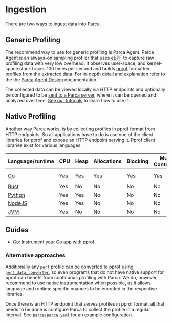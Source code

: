 # Ingestion

There are two ways to ingest data into Parca.

## Generic Profiling

The recommend way to use for generic profiling is Parca Agent. Parca Agent is an always-on sampling profiler that uses [eBPF](https://ebpf.io/) to capture raw profiling data with very low overhead. It observes user-space, and kernel-space stack traces 100 times per second and builds [pprof](https://github.com/google/pprof) formatted profiles from the extracted data. For in-depth detail and explanation refer to the the [Parca Agent Design](/docs/parca-agent-design) documentation.

The collected data can be viewed locally via HTTP endpoints and optionally be configured to be [sent to a Parca server](https://buf.build/parca-dev/parca/docs/main/parca.profilestore.v1alpha1), where it can be queried and analyzed over time. [See our tutorials](/docs/parca-agent#tutorials) to learn how to use it.

## Native Profiling

Another way Parca works, is by collecting profiles in [pprof](https://github.com/google/pprof) format from HTTP endpoints.
So all applications have to do is use one of the client libraries for pprof and expose an HTTP endpoint serving it.
Pprof client libraries exist for various languages:

| Language/runtime | CPU  | Heap | Allocations | Blocking | Mutex Contention | Extra |
|---|---|---|---|---|---|---|
| [Go](https://golang.org/pkg/net/http/pprof/) | Yes | Yes | Yes | Yes | Yes | Goroutine, [`fgprof`](https://github.com/felixge/fgprof) |
| [Rust](https://github.com/tikv/pprof-rs) | Yes | No | No | No | No |  |
| [Python](https://pypi.org/project/pypprof/) | Yes | Yes  | No | No | No |  |
| [NodeJS](https://github.com/google/pprof-nodejs) | Yes | Yes | No | No | No |  |
| [JVM](https://github.com/papertrail/profiler) | Yes | No | No | No | No |  |

## Guides

* [Go: Instrument your Go app with pprof](/docs/instrumenting-go)

### Alternative approaches

Additionally any [`perf`](https://perf.wiki.kernel.org/index.php/Main_Page) profile can be converted to pprof using [`perf_data_converter`](https://github.com/google/perf_data_converter), so even programs that do not have native support for pprof can benefit from continuous profiling with Parca. We do, however, recommend to use native instrumentation when possible, as it allows language and runtime specific nuances to be encoded in the respective libraries.

Once there is an HTTP endpoint that serves profiles in pprof format, all that needs to be done is configure Parca to collect the profile in a regular interval. See [`parca/parca.yaml`](https://github.com/parca-dev/parca/blob/main/parca.yaml) for an example configuration.
